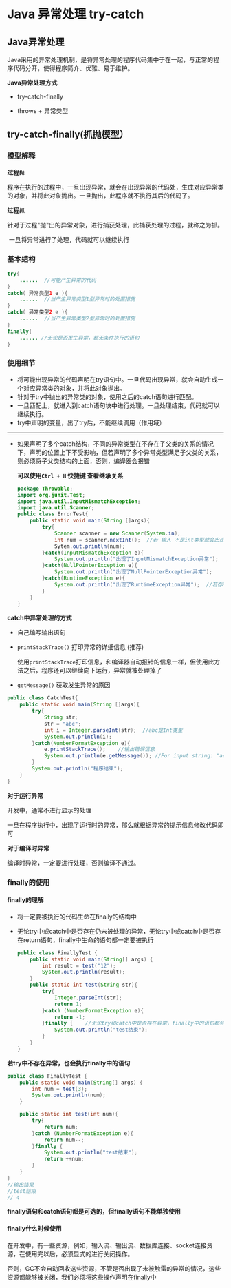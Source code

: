 # Java 异常处理 try-catch

## Java异常处理

Java采用的异常处理机制，是将异常处理的程序代码集中于在一起，与正常的程序代码分开，使得程序简介、优雅、易于维护。

**Java异常处理方式**

* try-catch-finally

* throws + 异常类型

## try-catch-finally(抓抛模型）

### 模型解释

**过程`抛`**

​	程序在执行的过程中，一旦出现异常，就会在出现异常的代码处，生成对应异常类的对象，并将此对象抛出。一旦抛出，此程序就不执行其后的代码了。

**过程`抓`**

​	针对于过程"抛"出的异常对象，进行捕获处理，此捕获处理的过程，就称之为抓。

​	一旦将异常进行了处理，代码就可以继续执行

### 基本结构

````java
try{
	......	//可能产生异常的代码
}
catch( 异常类型1 e ){
	......	//当产生异常类型1型异常时的处置措施
}
catch( 异常类型2 e ){
	...... 	//当产生异常类型2型异常时的处置措施
}  
finally{
	...... //无论是否发生异常，都无条件执行的语句
} 

````

### 使用细节

* 将可能出现异常的代码声明在try语句中。一旦代码出现异常，就会自动生成一个对应异常类的对象，并将此对象抛出。
* 针对于try中抛出的异常类的对象，使用之后的catch语句进行匹配。
* 一旦匹配上，就进入到catch语句块中进行处理。一旦处理结束，代码就可以继续执行。
* try中声明的变量，出了try后，不能继续调用（作用域）

---

* 如果声明了多个catch结构，不同的异常类型在不存在子父类的关系的情况下，声明的位置上下不受影响，但若声明了多个异常类型满足子父类的关系，则必须将子父类结构的上面，否则，编译器会报错

  **可以使用`Ctrl + H` 快捷键 查看继承关系**

  ````java
  package Throwable;
  import org.junit.Test;
  import java.util.InputMismatchException;
  import java.util.Scanner;
  public class ErrorTest{
      public static void main(String []args){
          try{
              Scanner scanner = new Scanner(System.in);
              int num = scanner.nextInt();	//若 输入 不是int类型就会出现异常
              Sytem.out.println(num);
          }catch(InputMismatchException e){
              System.out.println("出现了InputMismatchException异常");
          }catch(NullPointerException e){
              System.out.println("出现了NullPointerException异常");
          }catch(RuntimeException e){
              System.out.println("出现了RuntimeException异常");	//若存RuntimeException和InputMismatchException必须将RuntimeException声明到后面
          }
      }
  }
  ````

**catch中异常处理的方式**

* 自己编写输出语句

* `printStackTrace()` 打印异常的详细信息 (推荐)

  使用`printStackTrace`打印信息，和编译器自动报错的信息一样，但使用此方法之后，程序还可以继续向下运行，异常就被处理掉了

* `getMessage()` 获取发生异常的原因

````java
public class CatchTest{
    public static void main(String []args){
        try{
            String str;
            str = "abc";
            int i = Integer.parseInt(str);	//abc是Int类型
            System.out.println(i);
        }catch(NumberFormatException e){
            e.printStackTrace();	//输出错误信息
            System.out.println(e.getMessage());	//For input string: "acb"
        }
        System.out.println("程序结束");
    }
}
````

**对于运行异常**

开发中，通常不进行显示的处理

一旦在程序执行中，出现了运行时的异常，那么就根据异常的提示信息修改代码即可

**对于编译时异常**

编译时异常，一定要进行处理，否则编译不通过。

### finally的使用

#### finally的理解

* 将一定要被执行的代码生命在finally的结构中

* 无论try中或catch中是否存在仍未被处理的异常，无论try中或catch中是否存在return语句，finally中生命的语句都一定要被执行

  ```java
  public class FinallyTest {
      public static void main(String[] args) {
          int result = test("12");
          System.out.println(result);
      }
      public static int test(String str){
          try{
              Integer.parseInt(str);
              return 1;
          }catch (NumberFormatException e){
              return -1;
          }finally {	//无论try和catch中是否存在异常，finally中的语句都会最终执行
              System.out.println("test结束");
          }
      }
  }
  ```

**若try中不存在异常，也会执行finally中的语句**

````java
public class FinallyTest {
    public static void main(String[] args) {
        int num = test(3);
        System.out.println(num);
    }

    public static int test(int num){
        try{
            return num;
        }catch (NumberFormatException e){
            return num--;
        }finally {
            System.out.println("test结束");
            return ++num;
        }
    }
}
//输出结果
//test结束
// 4
````

**finally语句和catch语句都是可选的，但finally语句不能单独使用**

#### finally什么时候使用

在开发中，有一些资源，例如，输入流、输出流、数据库连接、socket连接资源，在使用完以后，必须显式的进行关闭操作。

否则，GC不会自动回收这些资源，不管是否出现了未被触雷的异常的情况，这些资源都能够被关闭，我们必须将这些操作声明在finally中